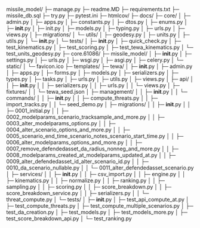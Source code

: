 missile_model/
├─ manage.py
├─ readme.MD
├─ requirements.txt
├─ missile_db.sql
├─ try.py
├─ pytest.ini
├─ htmlcov/
├─ docs/
├─ core/
│ ├─ admin.py
│ ├─ apps.py
│ ├─ constants.py
│ ├─ dtos.py
│ ├─ enums.py
│ ├─ **init**.py
│ ├─ init.py
│ ├─ models.py
│ ├─ typing.py
│ ├─ urls.py
│ ├─ views.py
│ ├─ migrations/
│ └─ utils/
│ ├─ geodesy.py
│ ├─ units.py
│ ├─ utils.py
│ └─ **init**.py
│ └─ tests/
│ ├─ **init**.py
│ ├─ quick_check.py
│ ├─ test_kinematics.py
│ ├─ test_scoring.py
│ ├─ test_tewa_kinematics.py
│ └─ test_units_geodesy.py
├─ core.61086/
├─ missile_model/
│ ├─ **init**.py
│ ├─ settings.py
│ ├─ urls.py
│ ├─ wsgi.py
│ ├─ asgi.py
│ ├─ celery.py
│ └─ static/
│ └─ favicon.ico
├─ templates/
├─ tewa/
│ ├─ **init**.py
│ ├─ admin.py
│ ├─ apps.py
│ ├─ forms.py
│ ├─ models.py
│ ├─ serializers.py
│ ├─ types.py
│ ├─ tasks.py
│ ├─ urls.py
│ ├─ utils.py
│ ├─ views.py
│ ├─ api/
│ │ ├─ **init**.py
│ │ ├─ serializers.py
│ │ ├─ urls.py
│ │ └─ views.py
│ ├─ fixtures/
│ │ └─ tewa_seed.json
│ ├─ management/
│ │ ├─ **init**.py
│ │ └─ commands/
│ │ ├─ **init**.py
│ │ ├─ compute_threats.py
│ │ ├─ import_tracks.py
│ │ └─ seed_demo.py
│ ├─ migrations/
│ │ ├─ **init**.py
│ │ ├─ 0001_initial.py
│ │ ├─ 0002_modelparams_scenario_tracksample_and_more.py
│ │ ├─ 0003_alter_modelparams_options.py
│ │ ├─ 0004_alter_scenario_options_and_more.py
│ │ ├─ 0005_scenario_end_time_scenario_notes_scenario_start_time.py
│ │ ├─ 0006_alter_modelparams_options_and_more.py
│ │ ├─ 0007_remove_defendedasset_da_radius_nonneg_and_more.py
│ │ ├─ 0008_modelparams_created_at_modelparams_updated_at.py
│ │ ├─ 0009_alter_defendedasset_id_alter_scenario_id.py
│ │ ├─ 0010_da_scenario_nullable.py
│ │ └─ 0011_alter_defendedasset_scenario.py
│ ├─ services/
│ │ ├─ **init**.py
│ │ ├─ csv_import.py
│ │ ├─ engine.py
│ │ ├─ kinematics.py
│ │ ├─ normalize.py
│ │ ├─ ranking.py
│ │ ├─ sampling.py
│ │ ├─ scoring.py
│ │ ├─ score_breakdown.py
│ │ ├─ score_breakdown_service.py
│ │ ├─ serializers.py
│ │ └─ threat_compute.py
│ └─ tests/
│ ├─ **init**.py
│ ├─ test_api_compute_at.py
│ ├─ test_compute_threats.py
│ ├─ test_compute_multiple_scenarios.py
│ ├─ test_da_creation.py
│ ├─ test_models.py
│ ├─ test_models_more.py
│ ├─ test_score_breakdown_api.py
│ └─ test_ranking.py

